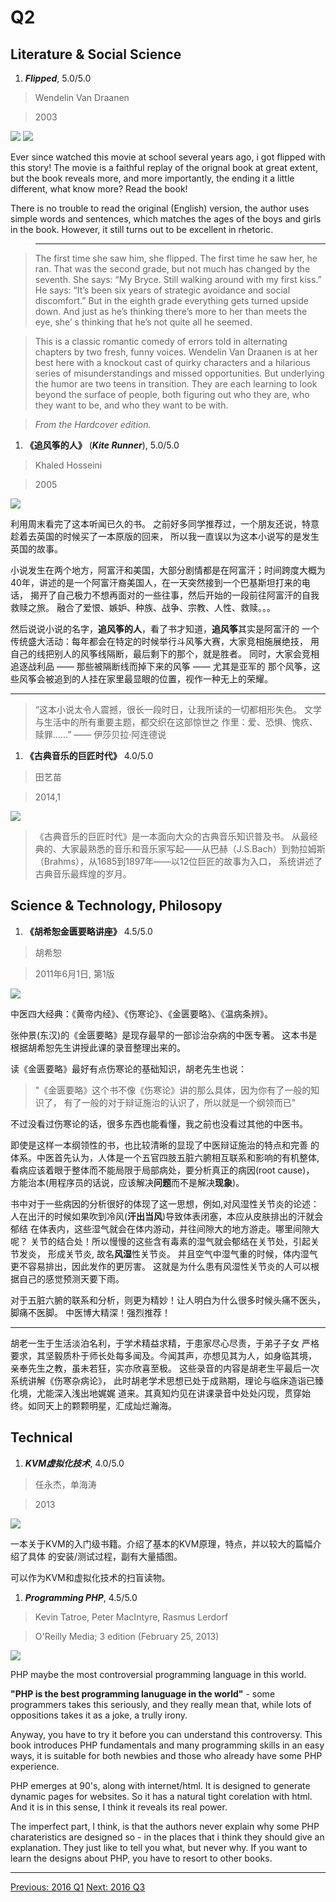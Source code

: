# Q2

## Literature & Social Science
1. ***Flipped***, 5.0/5.0

  > Wendelin Van Draanen

  > 2003

  <img src="images/flipped.jpg">
  <img src="images/flipped_piano_solo.jpg">

  Ever since watched this movie at school several years ago, i got flipped
  with this story! The movie is a faithful replay of the orignal book at
  great extent, but the book reveals more, and more importantly, the ending
  it a little different, what know more? Read the book!

  There is no trouble to read the original (English) version, the author
  uses simple words and sentences, which matches the ages of the boys and girls
  in the book. However, it still turns out to be excellent in rhetoric.

  > ----------------------

  > The first time she saw him, she flipped. The first time he saw her, he ran.
  That was the second grade, but not much has changed by the seventh.
  She says: “My Bryce. Still walking around with my first kiss.”
  He says: “It’s been six years of strategic avoidance and social discomfort.”
  But in the eighth grade everything gets turned upside down.
  And just as he’s thinking there’s more to her than meets the eye,
  she’ s thinking that he’s not quite all he seemed.

  > This is a classic romantic comedy of errors told in alternating chapters
  by two fresh, funny voices. Wendelin Van Draanen is at her best here with a
  knockout cast of quirky characters and a hilarious series of
  misunderstandings and missed opportunities.
  But underlying the humor are two teens in transition.
  They are each learning to look beyond the surface of people,
  both figuring out who they are, who they want to be, and who they want to be with.

  > *From the Hardcover edition.*

1. **《追风筝的人》** (***Kite Runner***), 5.0/5.0

  > Khaled Hosseini

  > 2005

  <img src="images/kite_runner.jpg">

  利用周末看完了这本听闻已久的书。
  之前好多同学推荐过，一个朋友还说，特意趁着去英国的时候买了一本原版的回来，
  所以我一直误以为这本小说写的是发生英国的故事。

  小说发生在两个地方，阿富汗和美国，大部分剧情都是在阿富汗；时间跨度大概为
  40年，讲述的是一个阿富汗裔美国人，在一天突然接到一个巴基斯坦打来的电话，
  揭开了自己极力不想再面对的一些往事，然后开始的一段前往阿富汗的自我救赎之旅。
  融合了爱恨、嫉妒、种族、战争、宗教、人性、救赎。。。

  然后说说小说的名字，**追风筝的人**，看了书才知道，**追风筝**其实是阿富汗的
  一个传统盛大活动：每年都会在特定的时候举行斗风筝大赛，大家竞相施展绝技，
  用自己的线把别人的风筝线隔断，最后剩下的那个，就是胜者。
  同时，大家会竞相追逐战利品 —— 那些被隔断线而掉下来的风筝 —— 尤其是亚军的
  那个风筝，这些风筝会被追到的人挂在家里最显眼的位置，视作一种无上的荣耀。

  -------------

  > “这本小说太令人震撼，很长一段时日，让我所读的一切都相形失色。
  > 文学与生活中的所有重要主题，都交织在这部惊世之 作里：爱、恐惧、愧疚、赎罪……”
  > —— 伊莎贝拉·阿连德说

1. **《古典音乐的巨匠时代》** 4.0/5.0

  > 田艺苗

  > 2014,1

  <img src="images/glorious_times_of_classic_music.jpg">

  > 《古典音乐的巨匠时代》是一本面向大众的古典音乐知识普及书。
  从最经典的、大家最熟悉的音乐和音乐家写起——从巴赫（J.S.Bach）到勃拉姆斯
  （Brahms），从1685到1897年——以12位巨匠的故事为入口，
  系统讲述了古典音乐最辉煌的岁月。

## Science & Technology, Philosopy
1. **《胡希恕金匮要略讲座》** 4.5/5.0

  > 胡希恕

  > 2011年6月1日, 第1版

  <img src="images/hu_xi_shu_jin_kui.jpg">

  中医四大经典：《黄帝内经》、《伤寒论》、《金匮要略》、《温病条辨》。

  张仲景(东汉)的《金匮要略》是现存最早的一部诊治杂病的中医专著。
  这本书是根据胡希恕先生讲授此课的录音整理出来的。

  读《金匮要略》最好有点伤寒论的基础知识，胡老先生也说：

  > "《金匮要略》这个书不像《伤寒论》讲的那么具体，因为你有了一般的知识了，
  有了一般的对于辩证施治的认识了，所以就是一个纲领而已"

  不过没看过伤寒论的话，很多东西也能看懂，我之前也没看过其他的中医书。

  即使是这样一本纲领性的书，也比较清晰的显现了中医辩证施治的特点和完善
  的体系。中医首先认为，人体是一个五官四肢五脏六腑相互联系和影响的有机整体,
  看病应该着眼于整体而不能局限于局部病处，要分析真正的病因(root cause)，
  方能治本(用程序员的话说，应该解决**问题**而不是解决**现象**)。

  书中对于一些病因的分析很好的体现了这一思想，例如,对风湿性关节炎的论述：
  人在出汗的时候如果吹到冷风(**汗出当风**)导致体表闭塞，本应从皮肤排出的汗就会郁结
  在体表内，这些湿气就会在体内游动，并往间隙大的地方游走。哪里间隙大呢？
  关节的结合处！所以慢慢的这些含有毒素的湿气就会郁结在关节处，引起关节发炎，
  形成关节炎, 故名**风湿**性关节炎。
  并且空气中湿气重的时候，体内湿气更不容易排出，因此发作的更厉害。
  这就是为什么患有风湿性关节炎的人可以根据自己的感觉预测天要下雨。

  对于五脏六腑的联系和分析，则更为精妙！让人明白为什么很多时候头痛不医头，脚痛不医脚。
  中医博大精深！强烈推荐！

  ----------

  胡老一生于生活淡泊名利，于学术精益求精，于患家尽心尽责，于弟子子女
  严格要求，其坚毅质朴于师长处每多闻及。今闻其声，亦想见其为人，如身临其境，
  亲奉先生之教，虽未若狂，实亦欣喜至极。
  这些录音的内容是胡老生平最后一次系统讲解《伤寒杂病论》，
  此时胡老学术思想已处于成熟期，理论与临床造诣已臻化境，尤能深入浅出地娓娓
  道来。其真知灼见在讲课录音中处处闪现，贯穿始终。如同天上的颗颗明星，汇成灿烂瀚海。


## Technical

1. ***KVM虚拟化技术***, 4.0/5.0

  > 任永杰，单海涛

  > 2013

  <img src="images/kvm_virtualization_tech_zh.jpg">

  一本关于KVM的入门级书籍。介绍了基本的KVM原理，特点，并以较大的篇幅介绍了具体
  的安装/测试过程，副有大量插图。

  可以作为KVM和虚拟化技术的扫盲读物。

1. ***Programming PHP***, 4.5/5.0

  > Kevin Tatroe, Peter MacIntyre, Rasmus Lerdorf

  > O'Reilly Media; 3 edition (February 25, 2013)

  <img src="images/programming_php_3rd.jpg">

  PHP maybe the most controversial programming language in this world.

  **"PHP is the best programming lanuguage in the world"** - some programmers
  takes this seriously, and they really mean that, while lots of oppositions
  takes it as a joke, a trully irony.

  Anyway, you have to try it before you can understand this controversy. This
  book introduces PHP fundamentals and many programming skills in an easy ways,
  it is suitable for both newbies and those who already have some PHP experience.

  PHP emerges at 90's, along with internet/html. It is designed to generate
  dynamic pages for websites. So it has a natural tight corelation with html.
  And it is in this sense, I think it reveals its real power.

  The imperfect part, I think, is that the authors never explain why some PHP
  charateristics are designed so - in the places that i think they should give
  an explanation. They just like to tell you what, but never why.
  If you want to learn the designs about PHP, you have to resort to other books.

------------------------------------------------------
  [Previous: 2016 Q1](2016_Q1.md)          [Next: 2016 Q3](2016_Q3.md)
